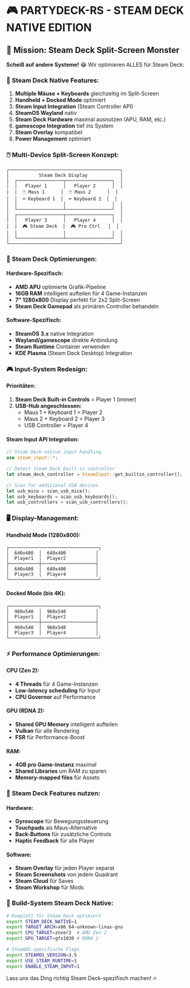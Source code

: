 # 🎮 PARTYDECK-RS - STEAM DECK NATIVE EDITION

## 🎯 Mission: Steam Deck Split-Screen Monster

**Scheiß auf andere Systeme!** 😂 Wir optimieren ALLES für Steam Deck:

### 🚀 Steam Deck Native Features:

1. **Multiple Mäuse + Keyboards** gleichzeitig im Split-Screen
2. **Handheld + Docked Mode** optimiert
3. **Steam Input Integration** (Steam Controller API)
4. **SteamOS Wayland** nativ
5. **Steam Deck Hardware** maximal ausnutzen (APU, RAM, etc.)
6. **gamescope Integration** tief ins System
7. **Steam Overlay** kompatibel
8. **Power Management** optimiert

### 🖱️ Multi-Device Split-Screen Konzept:

```
┌─────────────────────────────────────────┐
│           Steam Deck Display            │
│  ┌─────────────────┬─────────────────┐  │
│  │   Player 1      │   Player 2      │  │
│  │  🖱️ Maus 1      │  🖱️ Maus 2      │  │
│  │  ⌨️ Keyboard 1  │  ⌨️ Keyboard 2  │  │
│  │                 │                 │  │
│  └─────────────────┴─────────────────┘  │
│  ┌─────────────────┬─────────────────┐  │
│  │   Player 3      │   Player 4      │  │
│  │  🎮 Steam Deck  │  🎮 Pro Ctrl   │  │
│  │                 │                 │  │
│  └─────────────────┴─────────────────┘  │
└─────────────────────────────────────────┘
```

### 🔧 Steam Deck Optimierungen:

#### Hardware-Spezifisch:
- **AMD APU** optimierte Grafik-Pipeline
- **16GB RAM** intelligent aufteilen für 4 Game-Instanzen
- **7" 1280x800** Display perfekt für 2x2 Split-Screen
- **Steam Deck Gamepad** als primären Controller behandeln

#### Software-Spezifisch:
- **SteamOS 3.x** native Integration
- **Wayland/gamescope** direkte Anbindung
- **Steam Runtime** Container verwenden
- **KDE Plasma** (Steam Deck Desktop) Integration

### 🎮 Input-System Redesign:

#### Prioritäten:
1. **Steam Deck Built-in Controls** = Player 1 (immer)
2. **USB-Hub angeschlossen:**
   - Maus 1 + Keyboard 1 = Player 2
   - Maus 2 + Keyboard 2 = Player 3
   - USB Controller = Player 4

#### Steam Input API Integration:
```rust
// Steam Deck native input handling
use steam_input::*;

// Detect Steam Deck built-in controller
let steam_deck_controller = SteamInput::get_builtin_controller();

// Scan for additional USB devices
let usb_mice = scan_usb_mice();
let usb_keyboards = scan_usb_keyboards();
let usb_controllers = scan_usb_controllers();
```

### 🖥️ Display-Management:

#### Handheld Mode (1280x800):
```
┌─────────────────────────────────┐
│  640x400  │  640x400           │
│  Player1  │  Player2           │
├───────────┼────────────────────┤
│  640x400  │  640x400           │
│  Player3  │  Player4           │
└─────────────────────────────────┘
```

#### Docked Mode (bis 4K):
```
┌─────────────────────────────────┐
│  960x540  │  960x540           │
│  Player1  │  Player2           │
├───────────┼────────────────────┤
│  960x540  │  960x540           │
│  Player3  │  Player4           │
└─────────────────────────────────┘
```

### ⚡ Performance Optimierungen:

#### CPU (Zen 2):
- **4 Threads** für 4 Game-Instanzen
- **Low-latency scheduling** für Input
- **CPU Governor** auf Performance

#### GPU (RDNA 2):
- **Shared GPU Memory** intelligent aufteilen
- **Vulkan** für alle Rendering
- **FSR** für Performance-Boost

#### RAM:
- **4GB pro Game-Instanz** maximal
- **Shared Libraries** um RAM zu sparen
- **Memory-mapped files** für Assets

### 🎯 Steam Deck Features nutzen:

#### Hardware:
- **Gyroscope** für Bewegungssteuerung
- **Touchpads** als Maus-Alternative
- **Back-Buttons** für zusätzliche Controls
- **Haptic Feedback** für alle Player

#### Software:
- **Steam Overlay** für jeden Player separat
- **Steam Screenshots** von jedem Quadrant
- **Steam Cloud** für Saves
- **Steam Workshop** für Mods

### 🔨 Build-System Steam Deck Native:

```bash
# Komplett für Steam Deck optimiert
export STEAM_DECK_NATIVE=1
export TARGET_ARCH=x86_64-unknown-linux-gnu
export CPU_TARGET=znver2  # AMD Zen 2
export GPU_TARGET=gfx1030 # RDNA 2

# SteamOS spezifische Flags
export STEAMOS_VERSION=3.5
export USE_STEAM_RUNTIME=1
export ENABLE_STEAM_INPUT=1
```

Lass uns das Ding richtig Steam Deck-spezifisch machen! 🔥